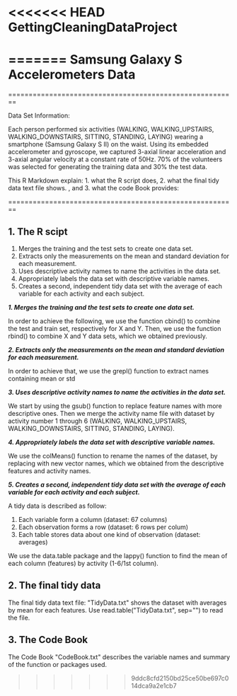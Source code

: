 <<<<<<< HEAD
GettingCleaningDataProject
==========================
=======
**Samsung Galaxy S Accelerometers Data** 
========================================================

========================================================

Data Set Information:

Each person performed six activities (WALKING, WALKING_UPSTAIRS, WALKING_DOWNSTAIRS, SITTING, STANDING, LAYING) wearing a smartphone (Samsung Galaxy S II) on the waist. Using its embedded accelerometer and gyroscope, we captured 3-axial linear acceleration and 3-axial angular velocity at a constant rate of 50Hz. 70% of the volunteers was selected for generating the training data and 30% the test data. 

This R Markdown explain: 1. what the R script does, 2. what the final tidy data text file shows. , and 3. what the code Book provides:

========================================================

## 1. The R scipt

1. Merges the training and the test sets to create one data set.
2. Extracts only the measurements on the mean and standard deviation for each measurement. 
3. Uses descriptive activity names to name the activities in the data set.
4. Appropriately labels the data set with descriptive variable names. 
5. Creates a second, independent tidy data set with the average of each variable for each activity and each subject. 

***1. Merges the training and the test sets to create one data set.***

In order to achieve the following, we use the function cbind() to combine the test and train set, respectively for X and Y. Then, we use the function rbind() to combine X and Y data sets, which we obtained previously.


***2. Extracts only the measurements on the mean and standard deviation for each measurement.***

In order to achieve that, we use the grepl() function to extract names containing mean or std


***3. Uses descriptive activity names to name the activities in the data set.***

We start by using the gsub() function to replace feature names with more descriptive ones. Then we merge the activity name file with dataset by activity number 1 through 6 (WALKING, WALKING_UPSTAIRS, WALKING_DOWNSTAIRS, SITTING, STANDING, LAYING).


***4. Appropriately labels the data set with descriptive variable names.***

We use the colMeans() function to rename the names of the dataset, by replacing with new vector names, which we obtained from the descriptive features and activity names.


***5. Creates a second, independent tidy data set with the average of each variable for each activity and each subject.***

A tidy data is described as follow:
1. Each variable form a column (dataset: 67 columns)
2. Each observation forms a row (dataset: 6 rows per colum)
3. Each table stores data about one kind of observation (dataset: averages)

We use the data.table package and the lappy() function to find the mean of each column (features) by activity (1-6/1st column).


## 2. The final tidy data 

The final tidy data text file: "TidyData.txt" shows the dataset with averages by mean for each features. Use read.table("TidyData.txt", sep="") to read the file.

## 3. The Code Book

The Code Book "CodeBook.txt" describes the variable names and summary of the function or packages used.

>>>>>>> 9ddc8cfd2150bd25ce50be697c014dca9a2e1cb7
